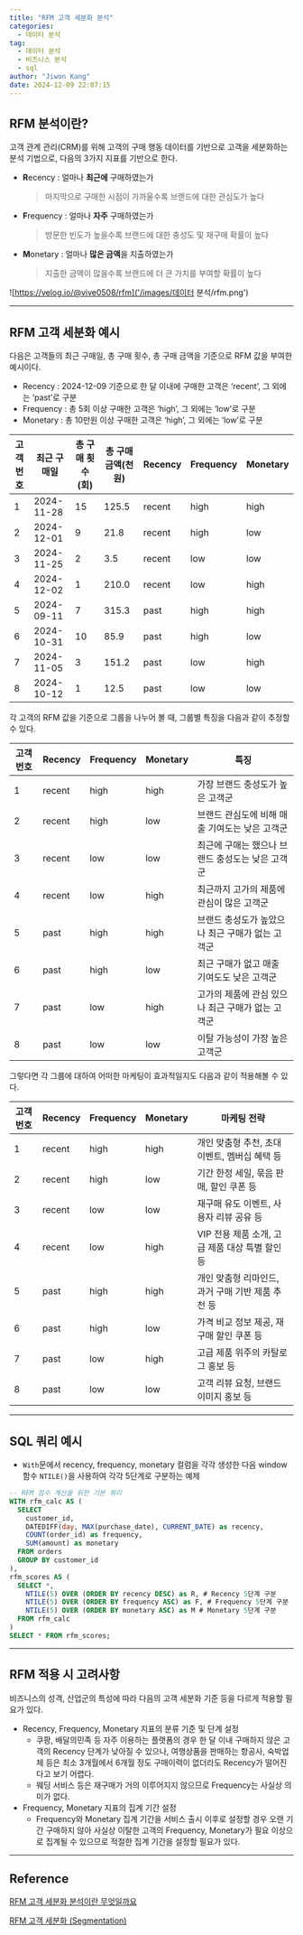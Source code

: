 ```yaml
---
title: "RFM 고객 세분화 분석"
categories:
  - 데이터 분석
tag:
  - 데이터 분석
  - 비즈니스 분석
  - sql
author: "Jiwon Kang"
date: 2024-12-09 22:07:15
---
```


## RFM 분석이란?

고객 관계 관리(CRM)를 위해 고객의 구매 행동 데이터를 기반으로 고객을 세분화하는 분석 기법으로, 다음의 3가지 지표를 기반으로 한다.

- **R**ecency : 얼마나 **최근에** 구매하였는가
    
    > 마지막으로 구매한 시점이 가까울수록 브랜드에 대한 관심도가 높다
    > 
- **F**requency : 얼마나 **자주** 구매하였는가
    
    > 방문한 빈도가 높을수록 브랜드에 대한 충성도 및 재구매 확률이 높다
    > 
- **M**onetary : 얼마나 **많은 금액**을 지출하였는가
    
    > 지출한 금액이 많을수록 브랜드에 더 큰 가치를 부여할 확률이 높다
    > 

![https://velog.io/@vive0508/rfm]('/images/데이터 분석/rfm.png')

---

## RFM 고객 세분화 예시

다음은 고객들의 최근 구매일, 총 구매 횟수, 총 구매 금액을 기준으로 RFM 값을 부여한 예시이다.

- Recency : 2024-12-09 기준으로 한 달 이내에 구매한 고객은 ‘recent’, 그 외에는 ‘past’로 구분
- Frequency : 총 5회 이상 구매한 고객은 ‘high’, 그 외에는 ‘low’로 구분
- Monetary : 총 10만원 이상 구매한 고객은 ‘high’, 그 외에는 ‘low’로 구분

| **고객번호** | **최근 구매일** | **총 구매 횟수(회)** | **총 구매 금액(천원)** | **Recency** | **Frequency** | **Monetary** |
| --- | --- | --- | --- | --- | --- | --- |
| 1 | 2024-11-28 | 15 | 125.5 | recent | high | high |
| 2 | 2024-12-01 | 9 | 21.8 | recent | high | low |
| 3 | 2024-11-25 | 2 | 3.5 | recent | low | low |
| 4 | 2024-12-02 | 1 | 210.0 | recent | low | high |
| 5 | 2024-09-11 | 7 | 315.3 | past | high | high |
| 6 | 2024-10-31 | 10 | 85.9 | past | high | low |
| 7 | 2024-11-05 | 3 | 151.2 | past | low | high |
| 8 | 2024-10-12 | 1 | 12.5 | past | low | low |

각 고객의 RFM 값을 기준으로 그룹을 나누어 볼 때, 그룹별 특징을 다음과 같이 추정할 수 있다.

| **고객번호** | **Recency** | **Frequency** | **Monetary** | **특징** |
| --- | --- | --- | --- | --- |
| 1 | recent | high | high | 가장 브랜드 충성도가 높은 고객군 |
| 2 | recent | high | low | 브랜드 관심도에 비해 매출 기여도는 낮은 고객군 |
| 3 | recent | low | low | 최근에 구매는 했으나 브랜드 충성도는 낮은 고객군 |
| 4 | recent | low | high | 최근까지 고가의 제품에 관심이 많은 고객군 |
| 5 | past | high | high | 브랜드 충성도가 높았으나 최근 구매가 없는 고객군 |
| 6 | past | high | low | 최근 구매가 없고 매출 기여도도 낮은 고객군 |
| 7 | past | low | high | 고가의 제품에 관심 있으나 최근 구매가 없는 고객군 |
| 8 | past | low | low | 이탈 가능성이 가장 높은 고객군 |

그렇다면 각 그룹에 대하여 어떠한 마케팅이 효과적일지도 다음과 같이 적용해볼 수 있다.

| **고객번호** | **Recency** | **Frequency** | **Monetary** | **마케팅 전략** |
| --- | --- | --- | --- | --- |
| 1 | recent | high | high | 개인 맞춤형 추천, 초대 이벤트, 멤버십 혜택 등 |
| 2 | recent | high | low | 기간 한정 세일, 묶음 판매, 할인 쿠폰 등 |
| 3 | recent | low | low | 재구매 유도 이벤트, 사용자 리뷰 공유 등 |
| 4 | recent | low | high | VIP 전용 제품 소개, 고급 제품 대상 특별 할인  등 |
| 5 | past | high | high | 개인 맞춤형 리마인드, 과거 구매 기반 제품 추천 등 |
| 6 | past | high | low | 가격 비교 정보 제공, 재구매 할인 쿠폰 등 |
| 7 | past | low | high | 고급 제품 위주의 카탈로그 홍보 등 |
| 8 | past | low | low | 고객 리뷰 요청, 브랜드 이미지 홍보 등 |

---

## SQL 쿼리 예시

- `With`문에서 recency, frequency, monetary 컬럼을 각각 생성한 다음 window 함수 `NTILE()`을 사용하여 각각 5단계로 구분하는 예제

```sql
-- RFM 점수 계산을 위한 기본 쿼리
WITH rfm_calc AS (
  SELECT 
    customer_id,
    DATEDIFF(day, MAX(purchase_date), CURRENT_DATE) as recency,
    COUNT(order_id) as frequency,
    SUM(amount) as monetary
  FROM orders
  GROUP BY customer_id
),
rfm_scores AS (
  SELECT *,
    NTILE(5) OVER (ORDER BY recency DESC) as R, # Recency 5단계 구분
    NTILE(5) OVER (ORDER BY frequency ASC) as F, # Frequency 5단계 구분
    NTILE(5) OVER (ORDER BY monetary ASC) as M # Monetary 5단계 구분
  FROM rfm_calc
)
SELECT * FROM rfm_scores;
```

---

## RFM 적용 시 고려사항

비즈니스의 성격, 산업군의 특성에 따라 다음의 고객 세분화 기준 등을 다르게 적용할 필요가 있다.

- Recency, Frequency, Monetary 지표의 분류 기준 및 단계 설정
    - 쿠팡, 배달의민족 등 자주 이용하는 플랫폼의 경우 한 달 이내 구매하지 않은 고객의 Recency 단계가 낮아질 수 있으나, 여행상품을 판매하는 항공사, 숙박업체 등은 최소 3개월에서 6개월 정도 구매이력이 없더라도 Recency가 떨어진다고 보기 어렵다.
    - 웨딩 서비스 등은 재구매가 거의 이루어지지 않으므로 Frequency는 사실상 의미가 없다.
- Frequency, Monetary 지표의 집계 기간 설정
    - Frequency와 Monetary 집계 기간을 서비스 출시 이후로 설정할 경우 오랜 기간 구매하지 않아 사실상 이탈한 고객의 Frequency, Monetary가 필요 이상으로 집계될 수 있으므로 적절한 집계 기간을 설정할 필요가 있다.

---

## Reference

[RFM 고객 세분화 분석이란 무엇일까요](https://datarian.io/blog/what-is-rfm)

[RFM 고객 세분화 (Segmentation)](https://velog.io/@vive0508/rfm)